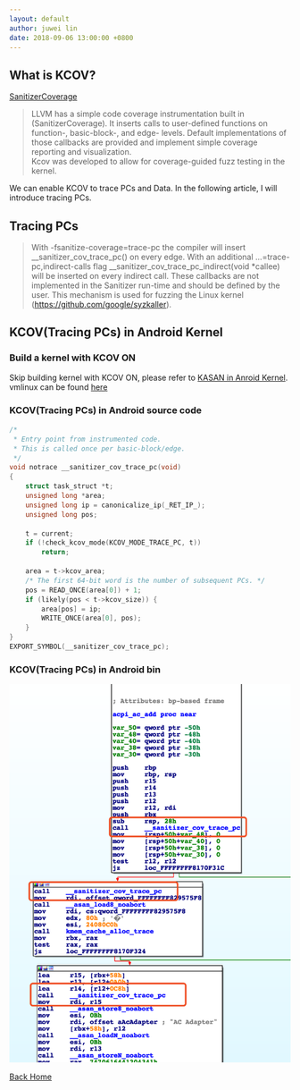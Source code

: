 ```yaml
---
layout: default
author: juwei lin
date: 2018-09-06 13:00:00 +0800
---
```


## What is KCOV?
[SanitizerCoverage](https://clang.llvm.org/docs/SanitizerCoverage.html)  

> LLVM has a simple code coverage instrumentation built in (SanitizerCoverage). It inserts calls to user-defined functions on function-, basic-block-, and edge- levels. Default implementations of those callbacks are provided and implement simple coverage reporting and visualization.   
> Kcov was developed to allow for coverage-guided fuzz testing in the kernel.  

We can enable KCOV to trace PCs and Data. In the following article, I will introduce tracing PCs.  

## Tracing PCs
> With -fsanitize-coverage=trace-pc the compiler will insert __sanitizer_cov_trace_pc() on every edge. With an additional ...=trace-pc,indirect-calls flag __sanitizer_cov_trace_pc_indirect(void *callee) will be inserted on every indirect call. These callbacks are not implemented in the Sanitizer run-time and should be defined by the user. This mechanism is used for fuzzing the Linux kernel (https://github.com/google/syzkaller).  


## KCOV(Tracing PCs) in Android Kernel
### Build a kernel with KCOV ON
Skip building kernel with KCOV ON, please refer to [KASAN in Anroid Kernel](./posts/2018_09_06_android_kernel_kasan.html).  
vmlinux can be found [here](https://adc.github.trendmicro.com/CoreTech-MARS/allexp/tree/master/resource/bin/android_kernel/goldfish_4.9_dev/x86_64/ksan_kcov)
### KCOV(Tracing PCs) in Android source code
```C
/*
 * Entry point from instrumented code.
 * This is called once per basic-block/edge.
 */
void notrace __sanitizer_cov_trace_pc(void)
{
	struct task_struct *t;
	unsigned long *area;
	unsigned long ip = canonicalize_ip(_RET_IP_);
	unsigned long pos;

	t = current;
	if (!check_kcov_mode(KCOV_MODE_TRACE_PC, t))
		return;

	area = t->kcov_area;
	/* The first 64-bit word is the number of subsequent PCs. */
	pos = READ_ONCE(area[0]) + 1;
	if (likely(pos < t->kcov_size)) {
		area[pos] = ip;
		WRITE_ONCE(area[0], pos);
	}
}
EXPORT_SYMBOL(__sanitizer_cov_trace_pc);
```

### KCOV(Tracing PCs) in Android bin
![kcov_bin](/images/res/kcov.png)  


  [Back Home]({{site.url}})
